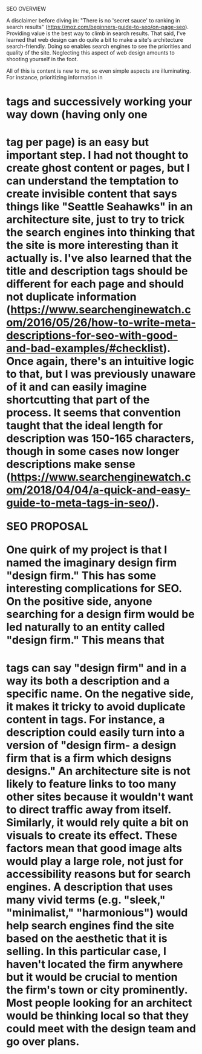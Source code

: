 SEO OVERVIEW

A disclaimer before diving in: "There is no 'secret sauce' to ranking in search results" (https://moz.com/beginners-guide-to-seo/on-page-seo). Providing value is the best way to climb in search results. That said, I've learned that web design can do quite a bit to make a site's architecture search-friendly. Doing so enables search engines to see the priorities and quality of the site. Neglecting this aspect of web design amounts to shooting yourself in the foot.

All of this is content is new to me, so even simple aspects are illuminating. For instance, prioritizing information in <h1> tags and successively working your way down (having only one <h1> tag per page) is an easy but important step. I had not thought to create ghost content or pages, but I can understand the temptation to create invisible content that says things like "Seattle Seahawks" in an architecture site, just to try to trick the search engines into thinking that the site is more interesting than it actually is. I've also learned that the title and description tags should be different for each page and should not duplicate information (https://www.searchenginewatch.com/2016/05/26/how-to-write-meta-descriptions-for-seo-with-good-and-bad-examples/#checklist). Once again, there's an intuitive logic to that, but I was previously unaware of it and can easily imagine shortcutting that part of the process. It seems that convention taught that the ideal length for description was 150-165 characters, though in some cases now longer descriptions make sense (https://www.searchenginewatch.com/2018/04/04/a-quick-and-easy-guide-to-meta-tags-in-seo/).

SEO PROPOSAL

One quirk of my project is that I named the imaginary design firm "design firm." This has some interesting complications for SEO. On the positive side, anyone searching for a design firm would be led naturally to an entity called "design firm." This means that <h1> tags can say "design firm" and in a way its both a description and a specific name. On the negative side, it makes it tricky to avoid duplicate content in tags. For instance, a description could easily turn into a version of "design firm- a design firm that is a firm which designs designs." An architecture site is not likely to feature links to too many other sites because it wouldn't want to direct traffic away from itself. Similarly, it would rely quite a bit on visuals to create its effect. These factors mean that good image alts would play a large role, not just for accessibility reasons but for search engines. A description that uses many vivid terms (e.g. "sleek," "minimalist," "harmonious") would help search engines find the site based on the aesthetic that it is selling. In this particular case, I haven't located the firm anywhere but it would be crucial to mention the firm's town or city prominently. Most people looking for an architect would be thinking local so that they could meet with the design team and go over plans. 
